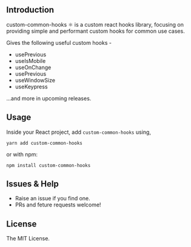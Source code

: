 ## Introduction

custom-common-hooks ⚛️ is a custom react hooks library, focusing on providing simple and performant custom hooks for common use cases.

Gives the following useful custom hooks -

- usePrevious
- useIsMobile
- useOnChange
- usePrevious
- useWindowSize
- useKeypress

...and more in upcoming releases.

## Usage

Inside your React project, add `custom-common-hooks` using,

`yarn add custom-common-hooks`

or with npm:

`npm install custom-common-hooks`

## Issues & Help

- Raise an issue if you find one.
- PRs and feture requests welcome!

## License

The MIT License.
